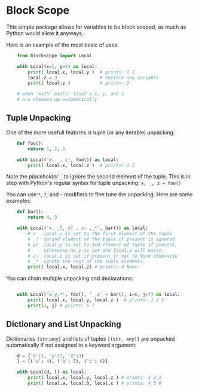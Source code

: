 # Block Scope

This simple package allows for variables to be block scoped, as much as Python would allow it anyways.

Here is an example of the most basic of uses:
```py
    from blockscope import Local

    with Local(x=1, y=2) as local:
        print( local.x, local.y )  # prints: 1 2
        local.z = 3                # declare new variable
        print( local.z )           # prints: 3

    # when `with` exits: local's x, y, and z
    # are cleaned up automatically
```
Tuple Unpacking
---------------
One of the more usefull features is tuple (or any iterable) unpacking:
```py
    def foo():
        return 1, 2, 3

    with Local('x, _, z', foo()) as local:
        print( local.x, local.z )  # prints: 1 3
```
Note the *placeholder* `_` to ignore the second element of the tuple. This is in step with Python's regular syntax for tuple unpacking: `x, _, z = foo() `


You can use `*`, `?`, and `~` modifiers to fine tune the unpacking.
Here are some examples:
```py
    def bar():
        return 4, 5

    with Local('x, _?, y? , z~ ,_*', bar()) as local:
        # x   local.x is set to the first element of the tuple
        # _?  second element of the tuple if present is ignored
        # y?  local.y is set to 3rd element of tuple if present,
        #     otherwise no y is set and local.y will exist.
        # z~  local.z is set if present or set to None otherwise
        # _*  ignore the rest of the tuple elements.
        print( local.x, local.z) # prints: 4 None
```

You can chain multiple unpacking and declarations:
```py

    with Local('x,y,*', foo(), '_,z' = bar(), i=6, j=7) as local:
        print( local.x, local.y, local.z )  # prints: 1 2 5
        print(i, j) # prints: 6 7
```

Dictionary and List Unpacking
-----------------------------
Dictionaries `{str:any}` and lists of tuples `[(str, any)]` are unpacked automatically if not assigned to a keyword argument:
```py
    d = {'x':1, 'y':2, 'z':3}
    l = [('a': 4), ('b': 5), ('c': 6)]

    with Local(d, l) as local:
        print( local.x, local.y, local.z ) # prints: 1 2 3
        print( local.a, local.b, local.c ) # prints: 4 5 6
```

